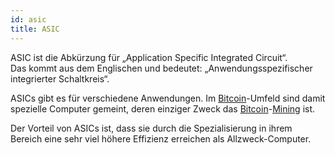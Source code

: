 ```yaml
---
id: asic
title: ASIC
---
```


ASIC ist die Abkürzung für „Application Specific Integrated Circuit“.  
Das kommt aus dem Englischen und bedeutet: „Anwendungsspezifischer integrierter Schaltkreis“.

ASICs gibt es für verschiedene Anwendungen. Im [Bitcoin](../b/bitcoin)-Umfeld sind damit spezielle Computer gemeint, deren einziger Zweck das [Bitcoin](../b/bitcoin)-[Mining](../m/mining) ist.

Der Vorteil von ASICs ist, dass sie durch die Spezialisierung in ihrem Bereich eine sehr viel höhere Effizienz erreichen als Allzweck-Computer.
